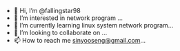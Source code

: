 - 👋 Hi, I’m @fallingstar98
- 👀 I’m interested in network program ...
- 🌱 I’m currently learning linux system network program...
- 💞️ I’m looking to collaborate on ...
- 📫 How to reach me sinyooseng@gmail.com...

<!---
fallingstar98/fallingstar98 is a ✨ special ✨ repository because its `README.md` (this file) appears on your GitHub profile.
You can click the Preview link to take a look at your changes.
--->
